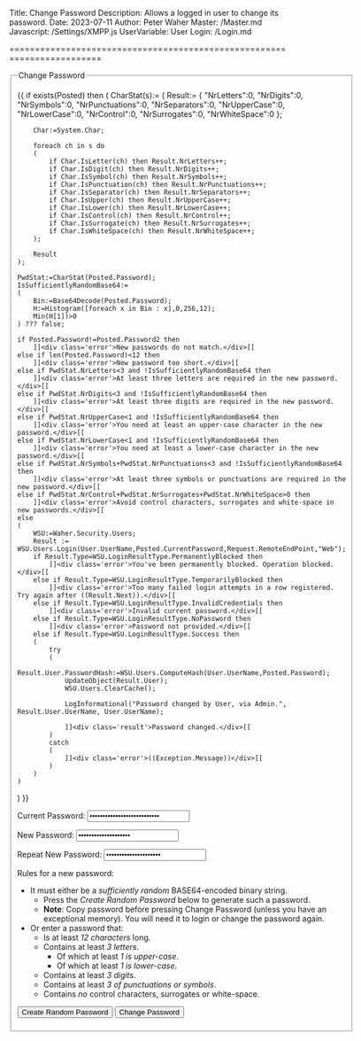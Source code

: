 ﻿Title: Change Password
Description: Allows a logged in user to change its password.
Date: 2023-07-11
Author: Peter Waher
Master: /Master.md
Javascript: /Settings/XMPP.js
UserVariable: User
Login: /Login.md

========================================================================

<form action="ChangePassword.md" method="post" enctype="multipart/form-data">
<fieldset>
<legend>Change Password</legend>

{{
if exists(Posted) then
(
	CharStat(s):=
	(
		Result:=
		{
			"NrLetters":0,
			"NrDigits":0,
			"NrSymbols":0,
			"NrPunctuations":0,
			"NrSeparators":0,
			"NrUpperCase":0,
			"NrLowerCase":0,
			"NrControl":0,
			"NrSurrogates":0,
			"NrWhiteSpace":0
		};

		Char:=System.Char;

		foreach ch in s do
		(
			if Char.IsLetter(ch) then Result.NrLetters++;
			if Char.IsDigit(ch) then Result.NrDigits++;
			if Char.IsSymbol(ch) then Result.NrSymbols++;
			if Char.IsPunctuation(ch) then Result.NrPunctuations++;
			if Char.IsSeparator(ch) then Result.NrSeparators++;
			if Char.IsUpper(ch) then Result.NrUpperCase++;
			if Char.IsLower(ch) then Result.NrLowerCase++;
			if Char.IsControl(ch) then Result.NrControl++;
			if Char.IsSurrogate(ch) then Result.NrSurrogates++;
			if Char.IsWhiteSpace(ch) then Result.NrWhiteSpace++;
		);

		Result
	);

	PwdStat:=CharStat(Posted.Password);
	IsSufficientlyRandomBase64:=
	(
		Bin:=Base64Decode(Posted.Password);
		H:=Histogram([foreach x in Bin : x],0,256,12);
		Min(H[1])>0
	) ??? false;

	if Posted.Password!=Posted.Password2 then
		]]<div class='error'>New passwords do not match.</div>[[
	else if len(Posted.Password)<12 then
		]]<div class='error'>New password too short.</div>[[
	else if PwdStat.NrLetters<3 and !IsSufficientlyRandomBase64 then
		]]<div class='error'>At least three letters are required in the new password.</div>[[
	else if PwdStat.NrDigits<3 and !IsSufficientlyRandomBase64 then
		]]<div class='error'>At least three digits are required in the new password.</div>[[
	else if PwdStat.NrUpperCase<1 and !IsSufficientlyRandomBase64 then
		]]<div class='error'>You need at least an upper-case character in the new password.</div>[[
	else if PwdStat.NrLowerCase<1 and !IsSufficientlyRandomBase64 then
		]]<div class='error'>You need at least a lower-case character in the new password.</div>[[
	else if PwdStat.NrSymbols+PwdStat.NrPunctuations<3 and !IsSufficientlyRandomBase64 then
		]]<div class='error'>At least three symbols or punctuations are required in the new password.</div>[[
	else if PwdStat.NrControl+PwdStat.NrSurrogates+PwdStat.NrWhiteSpace>0 then
		]]<div class='error'>Avoid control characters, surrogates and white-space in new passwords.</div>[[
	else
	(
		WSU:=Waher.Security.Users;
		Result := WSU.Users.Login(User.UserName,Posted.CurrentPassword,Request.RemoteEndPoint,"Web");
		if Result.Type=WSU.LoginResultType.PermanentlyBlocked then
			]]<div class='error'>You've been permanently blocked. Operation blocked.</div>[[
		else if Result.Type=WSU.LoginResultType.TemporarilyBlocked then
			]]<div class='error'>Too many failed login attempts in a row registered. Try again after ((Result.Next)).</div>[[
		else if Result.Type=WSU.LoginResultType.InvalidCredentials then
			]]<div class='error'>Invalid current password.</div>[[
		else if Result.Type=WSU.LoginResultType.NoPassword then
			]]<div class='error'>Password not provided.</div>[[
		else if Result.Type=WSU.LoginResultType.Success then
		(
			try
			(
				Result.User.PasswordHash:=WSU.Users.ComputeHash(User.UserName,Posted.Password);
				UpdateObject(Result.User);
				WSU.Users.ClearCache();

				LogInformational("Password changed by User, via Admin.", Result.User.UserName, User.UserName);

				]]<div class='result'>Password changed.</div>[[
			)
			catch
			(
				]]<div class='error'>((Exception.Message))</div>[[
			)
		)
	)
)
}}

<p>
<label for="CurrentPassword">Current Password:</label>  
<input type="password" id="CurrentPassword" name="CurrentPassword" required value='{{Posted?.CurrentPassword}}'/>
</p>

<p>
<label for="Password">New Password:</label>  
<input type="password" id="Password" name="Password" required value='{{Posted?.Password}}'/>
</p>

<p>
<label for="Password2">Repeat New Password:</label>  
<input type="password" id="Password2" name="Password2" required value='{{Posted?.Password2}}'/>
</p>

Rules for a new password:

* It must either be a *sufficiently random* BASE64-encoded binary string.
	* Press the *Create Random Password* below to generate such a password.
	* **Note**: Copy password before pressing Change Password (unless you have an exceptional memory). You will need it to login or change the password again.
* Or enter a password that:
	* Is at least *12 characters* long.
	* Contains at least *3 letters*.
		* Of which at least *1 is upper-case*.
		* Of which at least *1 is lower-case*.
	* Contains at least *3 digits*.
	* Contains at least *3 of punctuations or symbols*.
	* Contains *no* control characters, surrogates or white-space.

<button type='button' onclick='RandomizePassword()'>Create Random Password</button>
<button type="submit" class="posButton">Change Password</button>

</fieldset>
</form>
